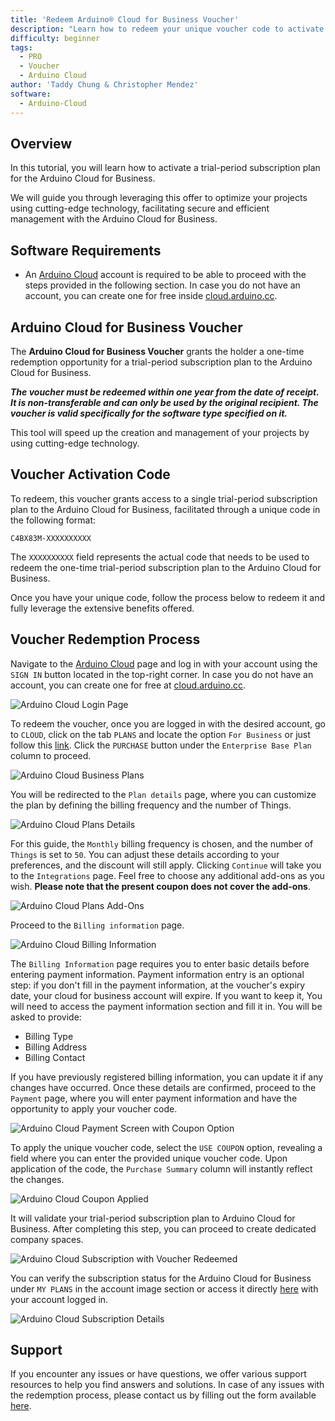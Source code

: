 ```yaml
---
title: 'Redeem Arduino® Cloud for Business Voucher'
description: "Learn how to redeem your unique voucher code to activate Arduino Cloud for business subscription."
difficulty: beginner
tags:
  - PRO
  - Voucher
  - Arduino Cloud
author: 'Taddy Chung & Christopher Mendez'
software:
  - Arduino-Cloud
---
```


## Overview

In this tutorial, you will learn how to activate a trial-period subscription plan for the Arduino Cloud for Business.

We will guide you through leveraging this offer to optimize your projects using cutting-edge technology, facilitating secure and efficient management with the Arduino Cloud for Business.

## Software Requirements

- An [Arduino Cloud](https://cloud.arduino.cc/) account is required to be able to proceed with the steps provided in the following section. In case you do not have an account, you can create one for free inside [cloud.arduino.cc](https://cloud.arduino.cc/home/?get-started=true).

## Arduino Cloud for Business Voucher

The __Arduino Cloud for Business Voucher__ grants the holder a one-time redemption opportunity for a trial-period subscription plan to the Arduino Cloud for Business.

***The voucher must be redeemed within one year from the date of receipt. It is non-transferable and can only be used by the original recipient. The voucher is valid specifically for the software type specified on it.***

This tool will speed up the creation and management of your projects by using cutting-edge technology.

## Voucher Activation Code

To redeem, this voucher grants access to a single trial-period subscription plan to the Arduino Cloud for Business, facilitated through a unique code in the following format:

`C4BX83M-XXXXXXXXXX`

The `XXXXXXXXXX` field represents the actual code that needs to be used to redeem the one-time trial-period subscription plan to the Arduino Cloud for Business.

Once you have your unique code, follow the process below to redeem it and fully leverage the extensive benefits offered.

## Voucher Redemption Process

Navigate to the [Arduino Cloud](https://cloud.arduino.cc/) page and log in with your account using the `SIGN IN` button located in the top-right corner. In case you do not have an account, you can create one for free at [cloud.arduino.cc](https://cloud.arduino.cc/home/?get-started=true).

![Arduino Cloud Login Page](assets/voucher_red_login.png)

To redeem the voucher, once you are logged in with the desired account, go to `CLOUD`, click on the tab `PLANS` and locate the option `For Business` or just follow this [link](https://cloud.arduino.cc/plans#business). Click the `PURCHASE` button under the `Enterprise Base Plan` column to proceed.

![Arduino Cloud Business Plans](assets/voucher_red_plans_screen.png)

You will be redirected to the `Plan details` page, where you can customize the plan by defining the billing frequency and the number of Things.

![Arduino Cloud Plans Details](assets/voucher_red_plans_details.png)

For this guide, the `Monthly` billing frequency is chosen, and the number of `Things` is set to `50`. You can adjust these details according to your preferences, and the discount will still apply. Clicking `Continue` will take you to the `Integrations` page. Feel free to choose any additional add-ons as you wish. **Please note that the present coupon does not cover the add-ons**. 

![Arduino Cloud Plans Add-Ons](assets/voucher_red_plans_addons.png)

Proceed to the `Billing information` page.

![Arduino Cloud Billing Information](assets/voucher_red_billInfo.png)

The `Billing Information` page requires you to enter basic details before entering payment information. Payment information entry is an optional step: if you don't fill in the payment information, at the voucher's expiry date, your cloud for business account will expire. If you want to keep it, You will need to access the payment information section and fill it in. You will be asked to provide:

- Billing Type
- Billing Address
- Billing Contact

If you have previously registered billing information, you can update it if any changes have occurred. Once these details are confirmed, proceed to the `Payment` page, where you will enter payment information and have the opportunity to apply your voucher code.

![Arduino Cloud Payment Screen with Coupon Option](assets/voucher_red_payment_couponOpt.png)

To apply the unique voucher code, select the `USE COUPON` option, revealing a field where you can enter the provided unique voucher code. Upon application of the code, the `Purchase Summary` column will instantly reflect the changes.

![Arduino Cloud Coupon Applied](assets/voucher_red_payment_discountApplied.png)

It will validate your trial-period subscription plan to Arduino Cloud for Business. After completing this step, you can proceed to create dedicated company spaces.

![Arduino Cloud Subscription with Voucher Redeemed](assets/voucher_red_finished.png)

You can verify the subscription status for the Arduino Cloud for Business under `MY PLANS` in the account image section or access it directly [here](https://digital-store.arduino.cc/subscriptions/plans) with your account logged in.

![Arduino Cloud Subscription Details](assets/voucher_red_plans_detailsIndepth.png)

## Support

If you encounter any issues or have questions, we offer various support resources to help you find answers and solutions. In case of any issues with the redemption process, please contact us by filling out the form available [here](arduino.cc/en/contact-us/).